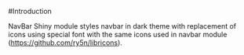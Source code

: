 #Introduction

NavBar Shiny module styles navbar in dark theme with replacement of icons using
special font with the same icons used in navbar module
(https://github.com/ry5n/libricons).
